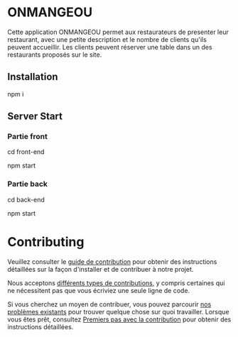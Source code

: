 # ONMANGEOU
Cette application ONMANGEOU permet aux restaurateurs de presenter leur restaurant, avec une petite description et le nombre de clients qu'ils peuvent accueillir.
Les clients peuvent réserver une table dans un des restaurants proposés sur le site.



## Installation
 npm i

## Server Start
### Partie front

  cd front-end
 
   npm start

### Partie back

 cd back-end
 
 npm start
 
# Contributing
Veuillez consulter le [guide de contribution][1] pour obtenir des instructions détaillées sur la façon d'installer et de contribuer à notre projet.

Nous acceptons [différents types de contributions][2], y compris certaines qui ne nécessitent pas que vous écriviez une seule ligne de code.

Si vous cherchez un moyen de contribuer, vous pouvez parcourir [nos problèmes existants][3] pour trouver quelque chose sur quoi travailler. Lorsque vous êtes prêt, consultez [Premiers pas avec la contribution][4] pour obtenir des instructions détaillées.




[1]: https://github.com/Mux199/AOS/blob/main/CONTIBUTING.md
[2]: https://github.com/Mux199/AOS/blob/main/Types-of-contributions.md
[3]: https://github.com/Mux199/AOS/issues
[4]: https://github.com/Mux199/AOS/blob/main/CONTIBUTING.md
